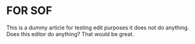 # FOR SOF

This is a dummy article for testing edit purposes it does not do anything. Does this editor do anything? That would be great.